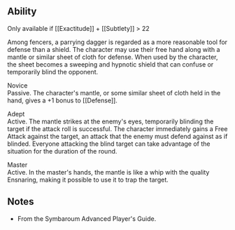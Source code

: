 ## Ability
Only available if [[Exactitude]] + [[Subtlety]] > 22

Among fencers, a parrying dagger is regarded as a more reasonable tool for defense than a shield. The character may use their free hand along with a mantle or similar sheet of cloth for defense. When used by the character, the sheet becomes a sweeping and hypnotic shield that can confuse or temporarily blind the opponent.

Novice<br>Passive. The character's mantle, or some similar sheet of cloth held in the hand, gives a +1 bonus to [[Defense]].

Adept<br>Active. The mantle strikes at the enemy's eyes, temporarily blinding the target if the attack roll is successful. The character immediately gains a Free Attack against the target, an attack that the enemy must defend against as if blinded. Everyone attacking the blind target can take advantage of the situation for the duration of the round.

Master<br>Active. In the master's hands, the mantle is like a whip with the quality Ensnaring, making it possible to use it to trap the target.
## Notes
* From the Symbaroum Advanced Player's Guide.